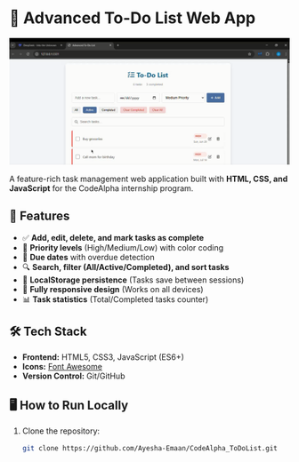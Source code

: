 # 📝 Advanced To-Do List Web App

![Project Screenshot](to-do.png) 

A feature-rich task management web application built with **HTML, CSS, and JavaScript** for the CodeAlpha internship program.

## 🚀 Features

- ✅ **Add, edit, delete, and mark tasks as complete**
- 🎨 **Priority levels** (High/Medium/Low) with color coding
- 📅 **Due dates** with overdue detection
- 🔍 **Search, filter (All/Active/Completed), and sort tasks**
- 💾 **LocalStorage persistence** (Tasks save between sessions)
- 📱 **Fully responsive design** (Works on all devices)
- 📊 **Task statistics** (Total/Completed tasks counter)

## 🛠️ Tech Stack

- **Frontend:** HTML5, CSS3, JavaScript (ES6+)
- **Icons:** [Font Awesome](https://fontawesome.com/)
- **Version Control:** Git/GitHub

## 🖥️ How to Run Locally

1. Clone the repository:
   ```bash
   git clone https://github.com/Ayesha-Emaan/CodeAlpha_ToDoList.git
